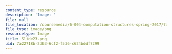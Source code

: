 ```yaml
---
content_type: resource
description: 'Image: '
file: null
file_location: /coursemedia/6-004-computation-structures-spring-2017/7a22718b2d636cf2f536c624bddf7299_Slide23.png
file_type: image/png
resourcetype: Image
title: Slide23.png
uid: 7a22718b-2d63-6cf2-f536-c624bddf7299
---
```

